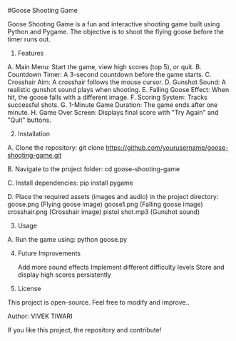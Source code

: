 #Goose Shooting Game

Goose Shooting Game is a fun and interactive shooting game built using Python and Pygame. The objective is to shoot the flying goose before the timer runs out.

1. Features

A. Main Menu: Start the game, view high scores (top 5), or quit.
B. Countdown Timer: A 3-second countdown before the game starts.
C. Crosshair Aim: A crosshair follows the mouse cursor.
D. Gunshot Sound: A realistic gunshot sound plays when shooting.
E. Falling Goose Effect: When hit, the goose falls with a different image.
F. Scoring System: Tracks successful shots.
G. 1-Minute Game Duration: The game ends after one minute.
H. Game Over Screen: Displays final score with "Try Again" and "Quit" buttons.

2. Installation

A. Clone the repository:
   git clone https://github.com/yourusername/goose-shooting-game.git

B. Navigate to the project folder:
   cd goose-shooting-game

C. Install dependencies:
   pip install pygame

D. Place the required assets (images and audio) in the project directory:
   goose.png (Flying goose image)
   goose1.png (Falling goose image)
   crosshair.png (Crosshair image)
   pistol shot.mp3 (Gunshot sound)

3. Usage

A. Run the game using:
   python goose.py

4. Future Improvements

   Add more sound effects
   Implement different difficulty levels
   Store and display high scores persistently

5. License

This project is open-source. Feel free to modify and improve..

Author: VIVEK TIWARI

If you like this project, the repository and contribute!
